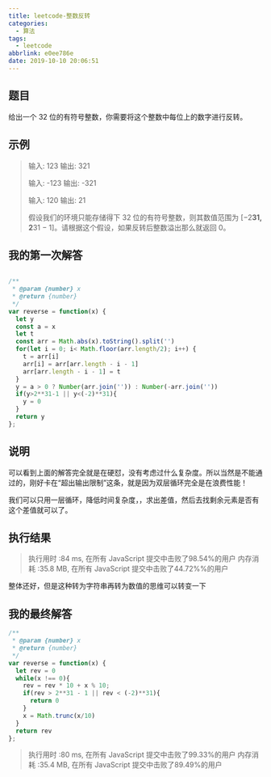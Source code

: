 ```yaml
---
title: leetcode-整数反转
categories:
  - 算法
tags:
  - leetcode
abbrlink: e0ee786e
date: 2019-10-10 20:06:51
---
```


## 题目

给出一个 32 位的有符号整数，你需要将这个整数中每位上的数字进行反转。

## 示例

> 输入: 123
> 输出: 321
> 
> 输入: -123
> 输出: -321
> 
> 输入: 120
> 输出: 21
> 
> 假设我们的环境只能存储得下 32 位的有符号整数，则其数值范围为 [−2**31,  2**31 − 1]。请根据这个假设，如果反转后整数溢出那么就返回 0。

## 我的第一次解答

```javascript

/**
 * @param {number} x
 * @return {number}
 */
var reverse = function(x) {
  let y
  const a = x
  let t
  const arr = Math.abs(x).toString().split('')
  for(let i = 0; i< Math.floor(arr.length/2); i++) {
    t = arr[i]
    arr[i] = arr[arr.length - i - 1]
    arr[arr.length - i - 1] = t
  }
  y = a > 0 ? Number(arr.join('')) : Number(-arr.join(''))
  if(y>2**31-1 || y<(-2)**31){
    y = 0
  }
  return y
};

```
## 说明

可以看到上面的解答完全就是在硬怼，没有考虑过什么复杂度。所以当然是不能通过的，刚好卡在“超出输出限制”这条，就是因为双层循环完全是在浪费性能！

我们可以只用一层循环，降低时间复杂度，，求出差值，然后去找剩余元素是否有这个差值就可以了。


##  执行结果

> 执行用时 :84  ms, 在所有 JavaScript 提交中击败了98.54%的用户
> 内存消耗 :35.8 MB, 在所有 JavaScript 提交中击败了44.72%%的用户

整体还好，但是这种转为字符串再转为数值的思维可以转变一下

## 我的最终解答

```javascript
/**
 * @param {number} x
 * @return {number}
 */
var reverse = function(x) {
  let rev = 0
  while(x !== 0){
    rev = rev * 10 + x % 10;
    if(rev > 2**31 - 1 || rev < (-2)**31){
      return 0
    }
    x = Math.trunc(x/10)
  }
  return rev
};
```

> 执行用时 :80  ms, 在所有 JavaScript 提交中击败了99.33%的用户
> 内存消耗 :35.4 MB, 在所有 JavaScript 提交中击败了89.49%的用户
